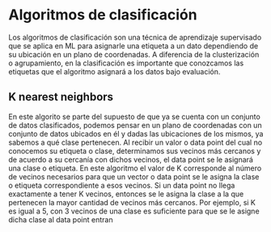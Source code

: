 # Algoritmos de clasificación
Los algoritmos de clasificación son una técnica de aprendizaje supervisado que se aplica en ML para asignarle una etiqueta a un dato dependiendo de su ubicación en un plano de coordenadas.
A diferencia de la clusterización o agrupamiento, en la clasificación es importante que conozcamos las etiquetas que el algoritmo asignará a los datos bajo evaluación.

## K nearest neighbors
En este algorito se parte del supuesto de que ya se cuenta con un conjunto de datos clasificados, podemos pensar en un plano de coordenadas con un conjunto de datos ubicados en él y dadas las ubicaciones de los mismos, ya sabemos a qué clase pertenecen.
Al recibir un valor o data point del cual no conocemos su etiqueta o clase, determinamos sus vecinos más cercanos y de acuerdo a su cercanía con dichos vecinos, el data point se le asignará una clase o etiqueta.
En este algoritmo el valor de K corresponde al número de vecinos necesarios para que un vector o data point se le asigna la clase o etiqueta correspondiente a esos vecinos.
Si un data point no llega exactamente a tener K vecinos, entonces se le asigna la clase a la que pertenecen la mayor cantidad de vecinos más cercanos.
Por ejemplo, si K es igual a 5, con 3 vecinos de una clase es suficiente para que se le asigne dicha clase al data point entran
<!--stackedit_data:
eyJoaXN0b3J5IjpbNTgzMTgyMDE5LC01OTA3MDAyODAsMTU1MT
g0NTQ4NiwxMDkxNDU3MzgyLC0yMDg4NzQ2NjEyXX0=
-->